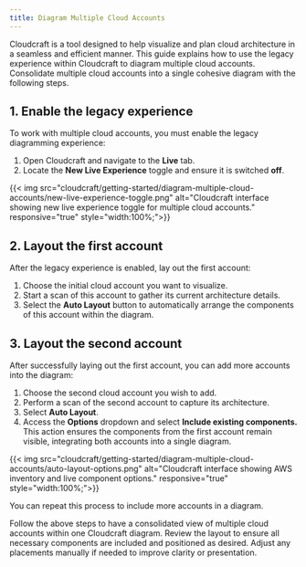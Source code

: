 ```yaml
---
title: Diagram Multiple Cloud Accounts
---
```


Cloudcraft is a tool designed to help visualize and plan cloud architecture in a seamless and efficient manner. This guide explains how to use the legacy experience within Cloudcraft to diagram multiple cloud accounts. Consolidate multiple cloud accounts into a single cohesive diagram with the following steps.



## 1. Enable the legacy experience

To work with multiple cloud accounts, you must enable the legacy diagramming experience:

1. Open Cloudcraft and navigate to the **Live** tab.
2. Locate the **New Live Experience** toggle and ensure it is switched **off**.

{{< img src="cloudcraft/getting-started/diagram-multiple-cloud-accounts/new-live-experience-toggle.png" alt="Cloudcraft interface showing new live experience toggle for multiple cloud accounts." responsive="true" style="width:100%;">}}

## 2. Layout the first account

After the legacy experience is enabled, lay out the first account:

1. Choose the initial cloud account you want to visualize.
2. Start a scan of this account to gather its current architecture details.
3. Select the **Auto Layout** button to automatically arrange the components of this account within the diagram.

## 3. Layout the second account

After successfully laying out the first account, you can add more accounts into the diagram:

1. Choose the second cloud account you wish to add.
2. Perform a scan of the second account to capture its architecture.
3. Select **Auto Layout**. 
4. Access the **Options** dropdown and select **Include existing components.** This action ensures the components from the first account remain visible, integrating both accounts into a single diagram.

{{< img src="cloudcraft/getting-started/diagram-multiple-cloud-accounts/auto-layout-options.png" alt="Cloudcraft interface showing AWS inventory and live component options." responsive="true" style="width:100%;">}}

<div class="alert alert-info">You can repeat this process to include more accounts in a diagram.</div>

Follow the above steps to have a consolidated view of multiple cloud accounts within one Cloudcraft diagram. Review the layout to ensure all necessary components are included and positioned as desired. Adjust any placements manually if needed to improve clarity or presentation.
